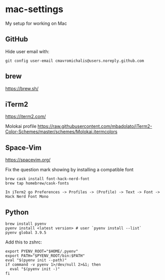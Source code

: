 # mac-settings
My setup for working on Mac

## GitHub
Hide user email with:
```
git config user-email cmavromichalis@users.noreply.github.com
```

## brew
https://brew.sh/

## iTerm2
https://iterm2.com/

Molokai profile 
https://raw.githubusercontent.com/mbadolato/iTerm2-Color-Schemes/master/schemes/Molokai.itermcolors

## Space-Vim
https://spacevim.org/

Fix the question mark showing by installing a compatible font
```
brew cask install font-hack-nerd-font
brew tap homebrew/cask-fonts

In iTerm2 go Preferences -> Profiles -> (Profile) -> Text -> Font -> Hack Nerd Font Mono
```

## Python
```
brew install pyenv
pyenv install <latest version> # user `pyenv install --list`
pyenv global 3.9.5
```

Add this to zshrc:
```
export PYENV_ROOT="$HOME/.pyenv"
export PATH="$PYENV_ROOT/bin:$PATH"
eval "$(pyenv init --path)"
if command -v pyenv 1>/dev/null 2>&1; then
  eval "$(pyenv init -)"
fi
```
